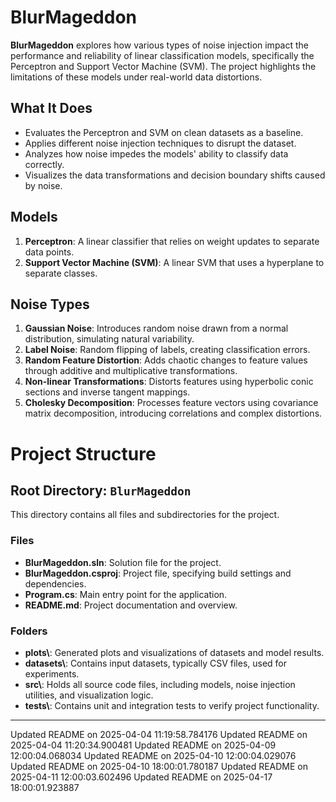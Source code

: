 # BlurMageddon

**BlurMageddon** explores how various types of noise injection impact the performance and reliability of linear classification models, specifically the Perceptron and Support Vector Machine (SVM). The project highlights the limitations of these models under real-world data distortions.

## What It Does
- Evaluates the Perceptron and SVM on clean datasets as a baseline.
- Applies different noise injection techniques to disrupt the dataset.
- Analyzes how noise impedes the models' ability to classify data correctly.
- Visualizes the data transformations and decision boundary shifts caused by noise.

## Models
1. **Perceptron**: A linear classifier that relies on weight updates to separate data points.
2. **Support Vector Machine (SVM)**: A linear SVM that uses a hyperplane to separate classes.

## Noise Types
1. **Gaussian Noise**: Introduces random noise drawn from a normal distribution, simulating natural variability.
2. **Label Noise**: Random flipping of labels, creating classification errors.
3. **Random Feature Distortion**: Adds chaotic changes to feature values through additive and multiplicative transformations.
4. **Non-linear Transformations**: Distorts features using hyperbolic conic sections and inverse tangent mappings.
5. **Cholesky Decomposition**: Processes feature vectors using covariance matrix decomposition, introducing correlations and complex distortions.

# Project Structure

## Root Directory: `BlurMageddon`
This directory contains all files and subdirectories for the project.

### Files
- **BlurMageddon.sln**: Solution file for the project.
- **BlurMageddon.csproj**: Project file, specifying build settings and dependencies.
- **Program.cs**: Main entry point for the application.
- **README.md**: Project documentation and overview.

### Folders
- **plots\\**: Generated plots and visualizations of datasets and model results.
- **datasets\\**: Contains input datasets, typically CSV files, used for experiments.
- **src\\**: Holds all source code files, including models, noise injection utilities, and visualization logic.
- **tests\\**: Contains unit and integration tests to verify project functionality.


---


Updated README on 2025-04-04 11:19:58.784176
Updated README on 2025-04-04 11:20:34.900481
Updated README on 2025-04-09 12:00:04.068034
Updated README on 2025-04-10 12:00:04.029076
Updated README on 2025-04-10 18:00:01.780187
Updated README on 2025-04-11 12:00:03.602496
Updated README on 2025-04-17 18:00:01.923887